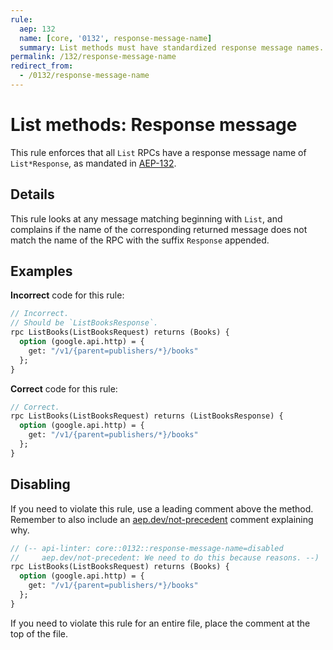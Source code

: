 ```yaml
---
rule:
  aep: 132
  name: [core, '0132', response-message-name]
  summary: List methods must have standardized response message names.
permalink: /132/response-message-name
redirect_from:
  - /0132/response-message-name
---
```


# List methods: Response message

This rule enforces that all `List` RPCs have a response message name of
`List*Response`, as mandated in [AEP-132][].

## Details

This rule looks at any message matching beginning with `List`, and complains if
the name of the corresponding returned message does not match the name of the
RPC with the suffix `Response` appended.

## Examples

**Incorrect** code for this rule:

```proto
// Incorrect.
// Should be `ListBooksResponse`.
rpc ListBooks(ListBooksRequest) returns (Books) {
  option (google.api.http) = {
    get: "/v1/{parent=publishers/*}/books"
  };
}
```

**Correct** code for this rule:

```proto
// Correct.
rpc ListBooks(ListBooksRequest) returns (ListBooksResponse) {
  option (google.api.http) = {
    get: "/v1/{parent=publishers/*}/books"
  };
}
```

## Disabling

If you need to violate this rule, use a leading comment above the method.
Remember to also include an [aep.dev/not-precedent][] comment explaining why.

```proto
// (-- api-linter: core::0132::response-message-name=disabled
//     aep.dev/not-precedent: We need to do this because reasons. --)
rpc ListBooks(ListBooksRequest) returns (Books) {
  option (google.api.http) = {
    get: "/v1/{parent=publishers/*}/books"
  };
}
```

If you need to violate this rule for an entire file, place the comment at the
top of the file.

[aep-132]: https://aep.dev/132
[aep.dev/not-precedent]: https://aep.dev/not-precedent
